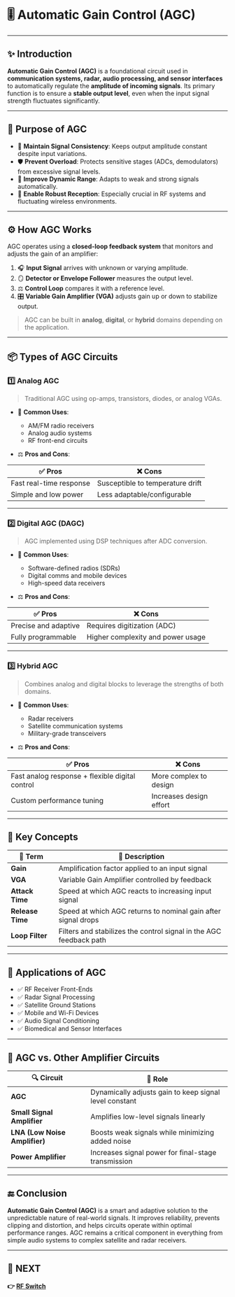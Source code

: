# 🎚️ Automatic Gain Control (AGC)

---

## ✨ Introduction

**Automatic Gain Control (AGC)** is a foundational circuit used in **communication systems, radar, audio processing, and sensor interfaces** to automatically regulate the **amplitude of incoming signals**. Its primary function is to ensure a **stable output level**, even when the input signal strength fluctuates significantly.

---

## 🔹 Purpose of AGC

- 🎯 **Maintain Signal Consistency**: Keeps output amplitude constant despite input variations.
- 🛡️ **Prevent Overload**: Protects sensitive stages (ADCs, demodulators) from excessive signal levels.
- 📶 **Improve Dynamic Range**: Adapts to weak and strong signals automatically.
- 📡 **Enable Robust Reception**: Especially crucial in RF systems and fluctuating wireless environments.

---

## ⚙️ How AGC Works

AGC operates using a **closed-loop feedback system** that monitors and adjusts the gain of an amplifier:

1. 🎧 **Input Signal** arrives with unknown or varying amplitude.
2. 🪞 **Detector or Envelope Follower** measures the output level.
3. ⚖️ **Control Loop** compares it with a reference level.
4. 🎛️ **Variable Gain Amplifier (VGA)** adjusts gain up or down to stabilize output.

> AGC can be built in **analog**, **digital**, or **hybrid** domains depending on the application.

---

## 📦 Types of AGC Circuits

### 1️⃣ **Analog AGC**

> Traditional AGC using op-amps, transistors, diodes, or analog VGAs.

- 📡 **Common Uses**:  
  - AM/FM radio receivers  
  - Analog audio systems  
  - RF front-end circuits

- ⚖️ **Pros and Cons**:

| ✅ Pros                      | ❌ Cons                          |
|------------------------------|----------------------------------|
| Fast real-time response       | Susceptible to temperature drift |
| Simple and low power          | Less adaptable/configurable      |

---

### 2️⃣ **Digital AGC (DAGC)**

> AGC implemented using DSP techniques after ADC conversion.

- 📡 **Common Uses**:  
  - Software-defined radios (SDRs)  
  - Digital comms and mobile devices  
  - High-speed data receivers

- ⚖️ **Pros and Cons**:

| ✅ Pros                     | ❌ Cons                            |
|-----------------------------|------------------------------------|
| Precise and adaptive         | Requires digitization (ADC)        |
| Fully programmable           | Higher complexity and power usage  |

---

### 3️⃣ **Hybrid AGC**

> Combines analog and digital blocks to leverage the strengths of both domains.

- 📡 **Common Uses**:  
  - Radar receivers  
  - Satellite communication systems  
  - Military-grade transceivers

- ⚖️ **Pros and Cons**:

| ✅ Pros                                 | ❌ Cons                      |
|-----------------------------------------|------------------------------|
| Fast analog response + flexible digital control | More complex to design  |
| Custom performance tuning               | Increases design effort       |

---

## 🧠 Key Concepts

| 🔑 Term                  | 📖 Description                                                           |
|--------------------------|--------------------------------------------------------------------------|
| **Gain**                  | Amplification factor applied to an input signal                         |
| **VGA**                   | Variable Gain Amplifier controlled by feedback                          |
| **Attack Time**           | Speed at which AGC reacts to increasing input signal                    |
| **Release Time**          | Speed at which AGC returns to nominal gain after signal drops           |
| **Loop Filter**           | Filters and stabilizes the control signal in the AGC feedback path       |

---

## 📌 Applications of AGC

- ✅ RF Receiver Front-Ends  
- ✅ Radar Signal Processing  
- ✅ Satellite Ground Stations  
- ✅ Mobile and Wi-Fi Devices  
- ✅ Audio Signal Conditioning  
- ✅ Biomedical and Sensor Interfaces

---

## 🔄 AGC vs. Other Amplifier Circuits

| 🔍 Circuit                  | 🔁 Role                                                             |
|-----------------------------|---------------------------------------------------------------------|
| **AGC**                     | Dynamically adjusts gain to keep signal level constant             |
| **Small Signal Amplifier**  | Amplifies low-level signals linearly                               |
| **LNA (Low Noise Amplifier)** | Boosts weak signals while minimizing added noise                  |
| **Power Amplifier**         | Increases signal power for final-stage transmission                |

---

## 🔚 Conclusion

**Automatic Gain Control (AGC)** is a smart and adaptive solution to the unpredictable nature of real-world signals. It improves reliability, prevents clipping and distortion, and helps circuits operate within optimal performance ranges. AGC remains a critical component in everything from simple audio systems to complex satellite and radar receivers.

---

## 🔹 NEXT  
**👉 [RF Switch](../RF_Switch)**

